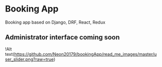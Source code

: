 # Booking App
Booking app based on Django, DRF, React, Redux<br/>
## Administrator interface coming soon
!Alt text(https://github.com/Neon20179/bookingApp/read_me_images/master/user_slider.png?raw=true)
